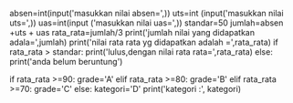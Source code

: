 absen=int(input('masukkan nilai absen=',))
uts=int (input('masukkan nilai uts=',))
uas=int(input ('masukkan nilai uas=',))
standar=50
jumlah=absen +uts + uas
rata_rata=jumlah/3
print('jumlah nilai yang didapatkan adala=',jumlah)
print('nilai rata rata yg didapatkan adalah =',rata_rata)
if rata_rata > standar:
	print('lulus,dengan nilai rata rata=',rata_rata)
else:
	print('anda belum beruntung')
	
if rata_rata >=90:
	grade='A'
elif rata_rata >=80:
	grade='B'
elif rata_rata >=70:
	grade='C'
else:
	kategori='D'
print('kategori :', kategori)
